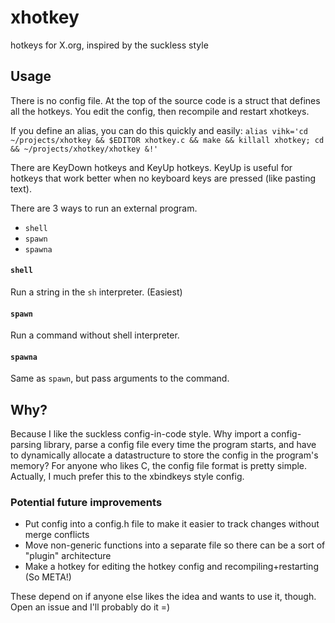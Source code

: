 # xhotkey
hotkeys for X.org, inspired by the suckless style

## Usage
There is no config file. At the top of the source code is a struct that defines all the hotkeys. You edit the config,
then recompile and restart xhotkeys.

If you define an alias, you can do this quickly and easily:
`alias vihk='cd ~/projects/xhotkey && $EDITOR xhotkey.c && make && killall xhotkey; cd && ~/projects/xhotkey/xhotkey &!'`

There are KeyDown hotkeys and KeyUp hotkeys. KeyUp is useful for hotkeys that work better when no keyboard keys
are pressed (like pasting text).

There are 3 ways to run an external program.
- `shell`
- `spawn`
- `spawna`

#### `shell`
Run a string in the `sh` interpreter. (Easiest)

#### `spawn`
Run a command without shell interpreter.

#### `spawna`
Same as `spawn`, but pass arguments to the command.

## Why?
Because I like the suckless config-in-code style. Why import a config-parsing library, parse a config file every time
the program starts, and have to dynamically allocate a datastructure to store the config in the program's memory? For
anyone who likes C, the config file format is pretty simple. Actually, I much prefer this to the xbindkeys style config.

### Potential future improvements
- Put config into a config.h file to make it easier to track changes without merge conflicts
- Move non-generic functions into a separate file so there can be a sort of "plugin" architecture
- Make a hotkey for editing the hotkey config and recompiling+restarting (So META!)

These depend on if anyone else likes the idea and wants to use it, though. Open an issue and I'll probably do it =)
